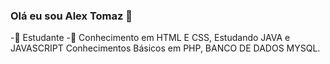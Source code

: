 ### Olá eu sou Alex Tomaz 👋



 -🔭 Estudante 
-🌱 Conhecimento em HTML E CSS, Estudando JAVA e JAVASCRIPT Conhecimentos Básicos em PHP, BANCO DE DADOS MYSQL.


